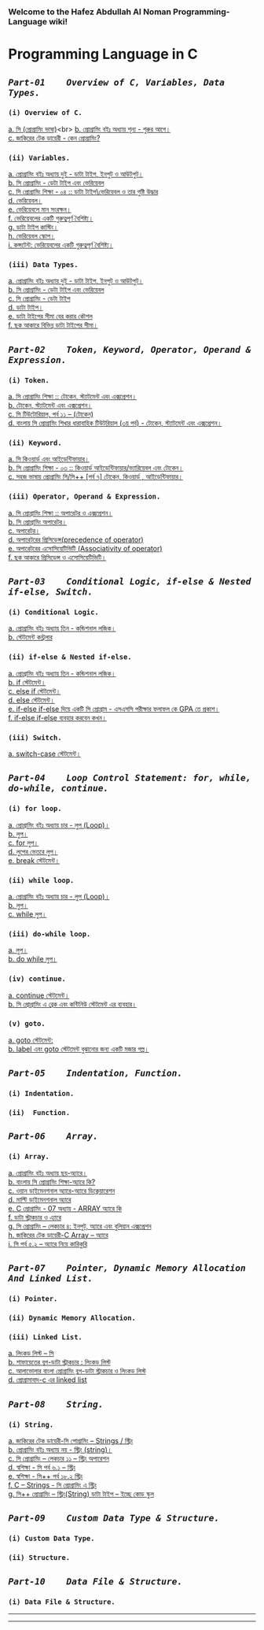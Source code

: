 ### Welcome to the Hafez Abdullah Al Noman Programming-Language wiki!

# Programming Language in C


## _`Part-01	Overview of C, Variables, Data Types.`_
### `(i) Overview of C.`
[a.  সি (প্রোগ্রামিং ভাষা)](https://bn.wikipedia.org/wiki/%E0%A6%B8%E0%A6%BF_(%E0%A6%AA%E0%A7%8D%E0%A6%B0%E0%A7%8B%E0%A6%97%E0%A7%8D%E0%A6%B0%E0%A6%BE%E0%A6%AE%E0%A6%BF%E0%A6%82_%E0%A6%AD%E0%A6%BE%E0%A6%B7%E0%A6%BE))<br>
[b.  প্রোগ্রামিং বইঃ অধ্যায় শূন্য - শুরুর আগে।](http://cpbook.subeen.com/2011/08/blog-post_06.html)<br> 
[c.  জাকিরের টেক ডায়েরী - কেন প্রোগ্রামিং?](http://jakir.me/why-programming)<br>

### `(ii) Variables.`
[a.  প্রোগ্রামিং বইঃ অধ্যায় দুই - ডাটা টাইপ, ইনপুট ও আউটপুট।](http://cpbook.subeen.com/2011/08/data-type-input-output.html)<br>
[b.  সি প্রোগ্রামিং - ডেটা টাইপ এবং ভেরিয়েবল](http://jakir.me/c-data-type)<br>
[c.  সি প্রোগ্রামিং শিক্ষা - ০৪ :: ডাটা টাইপ\ভেরিয়েবল ও তার গুষ্টি উদ্ধার](http://wercoder.blogspot.com/2016/04/blog-post_88.html)<br>
[d.  ভেরিয়েবল।](http://www.codingpractise.com/%E0%A6%AD%E0%A7%87%E0%A6%B0%E0%A6%BF%E0%A7%9F%E0%A7%87%E0%A6%AC%E0%A6%B2/)<br>
[e.  ভেরিয়েবলে মান সংরক্ষন।](http://www.codingpractise.com/%E0%A6%AD%E0%A7%87%E0%A6%B0%E0%A6%BF%E0%A7%9F%E0%A7%87%E0%A6%AC%E0%A6%B2%E0%A7%87-%E0%A6%AE%E0%A6%BE%E0%A6%A8-%E0%A6%B8%E0%A6%82%E0%A6%B0%E0%A6%95%E0%A7%8D%E0%A6%B7%E0%A6%A8/)<br>
[f.  ভেরিয়েবলের  একটি গুরুত্বপূর্ণ বৈশিষ্ট্য।](http://www.codingpractise.com/%E0%A6%AD%E0%A7%87%E0%A6%B0%E0%A6%BF%E0%A7%9F%E0%A7%87%E0%A6%AC%E0%A6%B2%E0%A7%87%E0%A6%B0-%E0%A6%8F%E0%A6%95%E0%A6%9F%E0%A6%BF-%E0%A6%97%E0%A7%81%E0%A6%B0%E0%A7%81%E0%A6%A4%E0%A7%8D%E0%A6%AC/)<br>
[g.  ডাটা টাইপ কাস্টিং।](http://www.codingpractise.com/%E0%A6%A1%E0%A6%BE%E0%A6%9F%E0%A6%BE-%E0%A6%9F%E0%A6%BE%E0%A6%87%E0%A6%AA-%E0%A6%95%E0%A6%BE%E0%A6%B8%E0%A7%8D%E0%A6%9F%E0%A6%BF%E0%A6%82/)<br>
[h.  ভেরিয়েবল স্কোপ।](http://www.codingpractise.com/%E0%A6%AD%E0%A7%87%E0%A6%B0%E0%A6%BF%E0%A7%9F%E0%A7%87%E0%A6%AC%E0%A6%B2-%E0%A6%B8%E0%A7%8D%E0%A6%95%E0%A7%8B%E0%A6%AA/)<br>
[i.  কন্সটেন্ট: ভেরিয়েবলের একটি গুরুত্বপূর্ণ বৈশিষ্ট্য।](http://www.codingpractise.com/%E0%A6%95%E0%A6%A8%E0%A6%B8%E0%A7%8D%E0%A6%9F%E0%A7%87%E0%A6%A8%E0%A7%8D%E0%A6%9F/)<br>

### `(iii) Data Types.`
[a.  প্রোগ্রামিং বইঃ অধ্যায় দুই - ডাটা টাইপ, ইনপুট ও আউটপুট।](http://cpbook.subeen.com/2011/08/data-type-input-output.html)<br>
[b.  সি প্রোগ্রামিং - ডেটা টাইপ এবং ভেরিয়েবল](http://jakir.me/c-data-type)<br>
[c.  সি প্রোগ্রামিং - ডেটা টাইপ](http://freeshikhi.com/%E0%A6%B8%E0%A6%BF-%E0%A6%AA%E0%A7%8D%E0%A6%B0%E0%A7%8B%E0%A6%97%E0%A7%8D%E0%A6%B0%E0%A6%BE%E0%A6%AE%E0%A6%BF%E0%A6%82-%E0%A6%A1%E0%A7%87%E0%A6%9F%E0%A6%BE-%E0%A6%9F%E0%A6%BE%E0%A6%87%E0%A6%AA/)<br>
[d.  ডাটা টাইপ।](http://www.codingpractise.com/%E0%A6%A1%E0%A6%BE%E0%A6%9F%E0%A6%BE-%E0%A6%9F%E0%A6%BE%E0%A6%87%E0%A6%AA/)<br>
[e.  ডাটা টাইপের সীমা বের করার কৌশল](http://www.codingpractise.com/%E0%A6%A1%E0%A6%BE%E0%A6%9F%E0%A6%BE-%E0%A6%9F%E0%A6%BE%E0%A6%87%E0%A6%AA%E0%A7%87%E0%A6%B0-%E0%A6%B8%E0%A7%80%E0%A6%AE%E0%A6%BE-%E0%A6%AC%E0%A7%87%E0%A6%B0-%E0%A6%95%E0%A6%B0%E0%A6%BE%E0%A6%B0/)<br>
[f.  ছক আকারে বিভিন্ন ডাটা টাইপের সীমা।](http://www.codingpractise.com/%E0%A6%9B%E0%A6%95-%E0%A6%86%E0%A6%95%E0%A6%BE%E0%A6%B0%E0%A7%87-%E0%A6%A1%E0%A6%BE%E0%A6%9F%E0%A6%BE-%E0%A6%9F%E0%A6%BE%E0%A6%87%E0%A6%AA%E0%A7%87%E0%A6%B0-%E0%A6%B8%E0%A7%80%E0%A6%AE%E0%A6%BE/)<br>

## _`Part-02	Token, Keyword, Operator, Operand & Expression.`_

### `(i) Token.`
[a.  সি প্রোগ্রামিং শিক্ষা :: টোকেন, স্ট্যাটমেন্ট এবং এক্সপ্রেশন।](http://wercoder.blogspot.com/2016/04/blog-post_29.html)<br>
[b.  টোকেন, স্ট্যাটমেন্ট এবং এক্সপ্রেশন।](http://www.codingpractise.com/%E0%A6%95%E0%A6%BF%E0%A6%9B%E0%A7%81-%E0%A6%B8%E0%A6%BE%E0%A6%82%E0%A6%95%E0%A7%87%E0%A6%A4%E0%A6%BF%E0%A6%95-%E0%A6%B6%E0%A6%AC%E0%A7%8D%E0%A6%A6/)<br>
[c.  সি টিউটোরিয়াল, পর্ব ১১ – (টোকেন)](http://bdsob.com/%E0%A6%AA%E0%A7%8D%E0%A6%B0%E0%A7%8B%E0%A6%97%E0%A7%8D%E0%A6%B0%E0%A6%BE%E0%A6%AE%E0%A6%BF%E0%A6%82/%E0%A6%AA%E0%A7%8D%E0%A6%B0%E0%A6%97%E0%A7%8D%E0%A6%B0%E0%A6%BE%E0%A6%AE%E0%A6%BF%E0%A6%82-%E0%A6%B8%E0%A6%BF-%E0%A6%9F%E0%A6%BF%E0%A6%89%E0%A6%9F%E0%A7%8B%E0%A6%B0%E0%A6%BF%E0%A7%9F%E0%A6%BE%E0%A6%B2-%E0%A6%AA%E0%A6%B0%E0%A7%8D%E0%A6%AC-%E0%A7%A7%E0%A7%A7-%E2%80%93-%E0%A6%9F%E0%A7%8B%E0%A6%95%E0%A7%87%E0%A6%A8/)<br>
[d.  বাংলায় সি প্রোগ্রামিং শিখার ধারাবাহিক টিউটরিয়াল (৩য় পর্ব) - টোকেন, স্ট্যাটমেন্ট এবং এক্সপ্রেশন।](http://www.techtunes.com.bd/programming/tune-id/329360)<br>

### `(ii) Keyword.`
[a.  সি কিওয়ার্ড এবং আইডেন্টিফায়ার।](http://freeshikhi.com/%E0%A6%B8%E0%A6%BF-%E0%A6%95%E0%A6%BF%E0%A6%93%E0%A6%AF%E0%A6%BC%E0%A6%BE%E0%A6%B0%E0%A7%8D%E0%A6%A1-%E0%A6%8F%E0%A6%AC%E0%A6%82-%E0%A6%86%E0%A6%87%E0%A6%A1%E0%A7%87%E0%A6%A8%E0%A7%8D%E0%A6%9F-2/)<br>
[b.  সি প্রোগ্রামিং শিক্ষা - ০৩ :: কিওয়ার্ড আইডেন্টিফায়ার/ভ্যারিয়েবল এবং টোকেন।](http://wercoder.blogspot.com/2016/04/blog-post_13.html)<br>
[c.  সহজ ভাষায় প্রোগ্রামিং সি/সি++ [পর্ব ৭] টোকেন, কিওয়ার্ড , আইডেন্টিফায়ার।](http://tunerpage.com/archives/286453)<br>

### `(iii) Operator, Operand & Expression.`
[a.  সি প্রোগ্রামিং শিক্ষা :: অপারেটর ও এক্সপ্রেশন।](http://wercoder.blogspot.com/2016/05/blog-post_11.html)<br>
[b.  সি প্রোগ্রামিং অপারেটর।](http://freeshikhi.com/%E0%A6%B8%E0%A6%BF-%E0%A6%AA%E0%A7%8D%E0%A6%B0%E0%A7%8B%E0%A6%97%E0%A7%8D%E0%A6%B0%E0%A6%BE%E0%A6%AE%E0%A6%BF%E0%A6%82-%E0%A6%85%E0%A6%AA%E0%A6%BE%E0%A6%B0%E0%A7%87%E0%A6%9F%E0%A6%B0/)<br>
[c.  অপারেটর।](http://www.codingpractise.com/%E0%A6%85%E0%A6%AA%E0%A6%BE%E0%A6%B0%E0%A7%87%E0%A6%9F%E0%A6%B0/)<br>
[d.  অপারেটরের প্রিসিডেন্স(precedence of operator) ](http://www.codingpractise.com/%E0%A6%85%E0%A6%AA%E0%A6%BE%E0%A6%B0%E0%A7%87%E0%A6%9F%E0%A6%B0%E0%A7%87%E0%A6%B0-%E0%A6%AA%E0%A7%8D%E0%A6%B0%E0%A6%BF%E0%A6%B8%E0%A6%BF%E0%A6%A1%E0%A7%87%E0%A6%A8%E0%A7%8D%E0%A6%B8/)<br>
[e.  অপারেটরের এসোসিয়েটিভিটি (Associativity of operator) ](http://www.codingpractise.com/%E0%A6%85%E0%A6%AA%E0%A6%BE%E0%A6%B0%E0%A7%87%E0%A6%9F%E0%A6%B0%E0%A7%87%E0%A6%B0-%E0%A6%8F%E0%A6%B8%E0%A7%8B%E0%A6%B8%E0%A6%BF%E0%A7%9F%E0%A7%87%E0%A6%9F%E0%A6%BF%E0%A6%AD%E0%A6%BF%E0%A6%9F%E0%A6%BF/)<br>
[f.  ছক আকারে প্রিসিডেন্স ও এসোসিয়েটিভিটি।](http://www.codingpractise.com/%E0%A6%AA%E0%A7%8D%E0%A6%B0%E0%A6%BF%E0%A6%B8%E0%A6%BF%E0%A6%A1%E0%A7%87%E0%A6%A8%E0%A7%8D%E0%A6%B8-%E0%A6%93-%E0%A6%8F%E0%A6%B8%E0%A7%8B%E0%A6%B8%E0%A6%BF%E0%A7%9F%E0%A7%87%E0%A6%9F%E0%A6%BF%E0%A6%AD/)<br>

## _`Part-03	Conditional Logic, if-else & Nested if-else, Switch.`_ 

### `(i) Conditional Logic.`
[a.  প্রোগ্রামিং বইঃ অধ্যায় তিন - কন্ডিশনাল লজিক।](http://cpbook.subeen.com/2011/08/conditional-logic.html)<br>
[b.  স্টেটমেন্ট কন্ট্রলার](http://www.codingpractise.com/%E0%A6%B8%E0%A7%8D%E0%A6%9F%E0%A7%87%E0%A6%9F%E0%A6%AE%E0%A7%87%E0%A6%A8%E0%A7%8D%E0%A6%9F-%E0%A6%95%E0%A6%A8%E0%A7%8D%E0%A6%9F%E0%A7%8D%E0%A6%B0%E0%A6%B2%E0%A6%BE%E0%A6%B0/)<br>


### `(ii) if-else & Nested if-else.`
[a.  প্রোগ্রামিং বইঃ অধ্যায় তিন - কন্ডিশনাল লজিক।](http://cpbook.subeen.com/2011/08/conditional-logic.html)<br>
[b.  if স্টেটমেন্ট।](http://www.codingpractise.com/if-%E0%A6%B8%E0%A7%8D%E0%A6%9F%E0%A7%87%E0%A6%9F%E0%A6%AE%E0%A7%87%E0%A6%A8%E0%A7%8D%E0%A6%9F/)<br>
[c.  else if স্টেটমেন্ট।](http://www.codingpractise.com/else-if-%E0%A6%B8%E0%A7%8D%E0%A6%9F%E0%A7%87%E0%A6%9F%E0%A6%AE%E0%A7%87%E0%A6%A8%E0%A7%8D%E0%A6%9F/)<br>
[d.  else স্টেটমেন্ট।](http://www.codingpractise.com/else-%E0%A6%B8%E0%A7%8D%E0%A6%9F%E0%A7%87%E0%A6%9F%E0%A6%AE%E0%A7%87%E0%A6%A8%E0%A7%8D%E0%A6%9F/)<br>
[e.  if-else if-else দিয়ে একটি সি প্রোগ্রাম - এসএসসি পরীক্ষার ফলাফল কে GPA তে প্রকাশ।](http://www.codingpractise.com/else-else-%E0%A6%A6%E0%A6%BF%E0%A7%9F%E0%A7%87-%E0%A6%8F%E0%A6%95%E0%A6%9F%E0%A6%BF-%E0%A6%AA%E0%A7%8D%E0%A6%B0%E0%A7%8B%E0%A6%97%E0%A7%8D%E0%A6%B0%E0%A6%BE%E0%A6%AE/)<br>
[f.  if-else if-else ব্যবহার করবেন কখন।](http://www.codingpractise.com/if-else-if-else-%E0%A6%8F%E0%A6%B0-%E0%A6%AC%E0%A7%8D%E0%A6%AF%E0%A6%AC%E0%A6%B9%E0%A6%BE%E0%A6%B0/)<br>

### `(iii) Switch.`
[a.  switch-case স্টেটমেন্ট।](http://www.codingpractise.com/switch-case-%E0%A6%B8%E0%A7%8D%E0%A6%9F%E0%A7%87%E0%A6%9F%E0%A6%AE%E0%A7%87%E0%A6%A8%E0%A7%8D%E0%A6%9F/)<br>

## _`Part-04  	Loop Control Statement: for, while, do-while, continue.`_ 

### `(i) for loop.`
[a.  প্রোগ্রামিং বইঃ অধ্যায় চার - লুপ (Loop)।](http://cpbook.subeen.com/2011/08/loop.html)<br>
[b.  লুপ।](http://www.codingpractise.com/%E0%A6%B2%E0%A7%81%E0%A6%AA/)<br>
[c.  for লুপ।](http://www.codingpractise.com/for-%E0%A6%B2%E0%A7%81%E0%A6%AA/)<br>
[d.  লুপের ভেতরে লুপ।](http://www.codingpractise.com/%E0%A6%B2%E0%A7%81%E0%A6%AA%E0%A7%87%E0%A6%B0-%E0%A6%AD%E0%A7%87%E0%A6%A4%E0%A6%B0%E0%A7%87-%E0%A6%B2%E0%A7%81%E0%A6%AA/)<br>
[e.  break স্টেটমেন্ট।](http://www.codingpractise.com/break-%E0%A6%B8%E0%A7%8D%E0%A6%9F%E0%A7%87%E0%A6%9F%E0%A6%AE%E0%A7%87%E0%A6%A8%E0%A7%8D%E0%A6%9F/)<br>


### `(ii) while loop.`
[a.  প্রোগ্রামিং বইঃ অধ্যায় চার - লুপ (Loop)।](http://cpbook.subeen.com/2011/08/loop.html)<br>
[b.  লুপ।](http://www.codingpractise.com/%E0%A6%B2%E0%A7%81%E0%A6%AA/)<br>
[c.  while লুপ।](http://www.codingpractise.com/while-%E0%A6%B2%E0%A7%81%E0%A6%AA/)<br>


### `(iii) do-while loop.`
[a.  লুপ।](http://www.codingpractise.com/%E0%A6%B2%E0%A7%81%E0%A6%AA/)<br>
[b.  do while লুপ।](http://www.codingpractise.com/do-while-%E0%A6%B2%E0%A7%81%E0%A6%AA/)<br>

### `(iv) continue.`
[a.  continue স্টেটমেন্ট।](http://www.codingpractise.com/continue-%E0%A6%B8%E0%A7%8D%E0%A6%9F%E0%A7%87%E0%A6%9F%E0%A6%AE%E0%A7%87%E0%A6%A8%E0%A7%8D%E0%A6%9F/)<br>
[b.  সি প্রোগ্রামিং এ ব্রেক এবং কন্টিনিউ স্টেটমেন্ট এর ব্যবহার।](http://freeshikhi.com/%E0%A6%B8%E0%A6%BF-%E0%A6%AA%E0%A7%8D%E0%A6%B0%E0%A7%8B%E0%A6%97%E0%A7%8D%E0%A6%B0%E0%A6%BE%E0%A6%AE%E0%A6%BF%E0%A6%82-%E0%A6%8F-%E0%A6%AC%E0%A7%8D%E0%A6%B0%E0%A7%87%E0%A6%95-%E0%A6%8F%E0%A6%AC/)<br>

### `(v) goto.`
[a.  goto স্টেটমেন্ট:](http://www.codingpractise.com/goto-%E0%A6%B8%E0%A7%8D%E0%A6%9F%E0%A7%87%E0%A6%9F%E0%A6%AE%E0%A7%87%E0%A6%A8%E0%A7%8D%E0%A6%9F/)<br>
[b.  label এবং goto স্টেটমেন্ট বুঝানোর জন্য একটি মজার গল্প।](http://www.codingpractise.com/goto-%E0%A6%B8%E0%A7%8D%E0%A6%9F%E0%A7%87%E0%A6%9F%E0%A6%AE%E0%A7%87%E0%A6%A8%E0%A7%8D%E0%A6%9F%E0%A7%87%E0%A6%B0-%E0%A6%AC%E0%A7%8D%E0%A6%AF%E0%A6%BE%E0%A6%96%E0%A7%8D%E0%A6%AF%E0%A6%BE/)<br>

## _`Part-05 	Indentation, Function.`_

### `(i) Indentation.`
### `(ii)  Function.`


## _`Part-06	Array.`_ 

### `(i) Array.`
[a.  প্রোগ্রামিং বইঃ অধ্যায় ছয়-অ্যারে।](http://cpbook.subeen.com/2011/08/array-programming-c.html)<br>
[b.  বাংলায় সি প্রোগ্রামিং শিক্ষা-অ্যারে কি?](http://c.howtocode.com.bd/array_intro.html)<br>
[c.  ওয়ান ডাইমেনশনাল অ্যারে-অ্যারে ডিক্লেয়ারেশন](http://c.howtocode.com.bd/one_dimen_array.html)<br>
[d.  মাল্টি ডাইমেনশনাল অ্যারে](http://c.howtocode.com.bd/multy_dimen_array.html)<br>
[e.  C প্রোগ্রামিং - 07 অধ্যায় - ARRAY অ্যারে কি](http://cseboi.blogspot.com/2014/05/c-07-array_15.html)<br>
[f.  ডাটা স্ট্রাকচার ও এ্যারে](http://cnjavatutorial.blogspot.com/2014/05/blog-post_10.html)<br>
[g.  সি প্রোগ্রামিং – লেকচার ৪: ইনপুট, অ্যারে এবং বুলিয়ান এক্সপ্রেশন](http://cnjavatutorial.blogspot.com/2014/05/blog-post_10.html)<br>
[h.  জাকিরের টেক ডায়েরী-C Array – অ্যারে](http://jakir.me/c-array)<br>
[i.  সি পর্ব ৫.২ – অ্যারে নিয়ে কারিকুরি	](http://shoshikkha.com/archives/1904)<br>


## _`Part-07 	Pointer, Dynamic Memory Allocation And Linked List.`_

### `(i) Pointer.`
### `(ii) Dynamic Memory Allocation.`
### `(iii) Linked List.`
[a.  লিংকড লিস্ট – সি	](http://shoshikkha.com/archives/1914)<br>
[b.  শাফায়েতের ব্লগ-ডাটা স্ট্রাকচার : লিংকড লিস্ট](http://www.shafaetsplanet.com/planetcoding/?p=2689)<br>
[c.  আলাভোলার বাংলা প্রোগ্রামিং ব্লগ-ডাটা স্ট্রাকচার ও লিংকড লিস্ট](http://alavolacoder.blogspot.com/2013/02/blog-post_19.html)<br>
[d.  প্রোগ্রামাবাদ-c এর linked list](http://programabad.com/questions/4075/c-linked-list)


## _`Part-08 	String.`_

### `(i) String.`
[a.  জাকিরের টেক ডায়েরী-সি পোগ্রামিং – Strings / স্ট্রিং](http://jakir.me/c-strings)<br>
[b.  প্রোগ্রামিং বইঃ অধ্যায় নয় - স্ট্রিং (string)।](http://cpbook.subeen.com/2011/09/string-programming-book-c.html)<br>
[c.  সি প্রোগ্রামিং – লেকচার ১১ – স্ট্রিং অপারেশন](http://www.shikkhok.com/2013/02/c_unit11/)<br>
[d. স্বশিক্ষা - সি পর্ব ৬.১ – স্ট্রিং](http://shoshikkha.com/archives/1504)<br>
[e.  স্বশিক্ষা - সি++ পর্ব ১৮.২ স্ট্রিং	](http://shoshikkha.com/archives/285)<br>
[f.  C – Strings - সি প্রোগ্রামিং এ স্ট্রিং](http://bangla.salearningschool.com/c-strings-%E0%A6%B8%E0%A6%BF-%E0%A6%AA%E0%A7%8D%E0%A6%B0%E0%A7%8B%E0%A6%97%E0%A7%8D%E0%A6%B0%E0%A6%BE%E0%A6%AE%E0%A6%BF%E0%A6%82-%E0%A6%8F-%E0%A6%B8%E0%A7%8D%E0%A6%9F%E0%A7%8D%E0%A6%B0%E0%A6%BF/)<br>
[g.  সি++ প্রোগ্রামিং – স্ট্রিং(String) ডাটা টাইপ – ইচ্ছে কোড স্কুল](http://icchecode.com/c-plus-plus-string-data-type/)<br>

## _`Part-09 	Custom Data Type & Structure.`_

### `(i) Custom Data Type.`
### `(ii) Structure.`


## _`Part-10 	Data File & Structure.`_

### `(i) Data File & Structure.`

***


***

